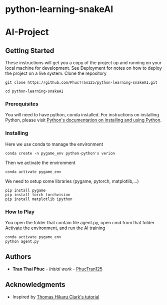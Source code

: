 # python-learning-snakeAI
# AI-Project
## Getting Started

These instructions will get you a copy of the project up and running on your local machine for development. See Deployment for notes on how to deploy the project on a live system.
Clone the repository
```
git clone https://github.com/PhucTran125/python-learning-snakeAI.git

cd python-learning-snakeAI
```
### Prerequisites

You will need to have python, conda installed. For instructions on installing Python, please visit [Python's documentation on installing and using Python](https://docs.python.org/3/using/index.html).

### Installing

Here we use conda to manage the environment
```
conda create -n pygame_env python-python's verion
```
Then we activate the environment
```
conda activate pygame_env
```
We need to setup some libraries (pygame, pytorch, matplotlib,...)
```
pip install pygame
pip install torch torchvision
pip install matplotlib ipython
```

### How to Play

You open the folder that contain file agent.py, open cmd from that folder
Activate the environment, and run the AI training
```
conda activate pygame_env
python agent.py
```

## Authors

* **Tran Thai Phuc** - *Initial work* - [PhucTran125](https://github.com/PhucTran125)

## Acknowledgments

* Inspired by [Thomas Hikaru Clark's tutorial](https://towardsdatascience.com/training-a-snake-game-ai-a-literature-review-1cdddcd1862f)
